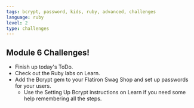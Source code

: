 ```yaml
---
tags: bcrypt, password, kids, ruby, advanced, challenges
language: ruby
level: 2
type: challenges
---
```


## Module 6 Challenges!

+ Finish up today's ToDo.
+ Check out the Ruby labs on Learn.
+ Add the Bcrypt gem to your Flatiron Swag Shop and set up passwords for your users.
  * Use the Setting Up Bcrypt instructions on Learn if you need some help remembering all the steps.
